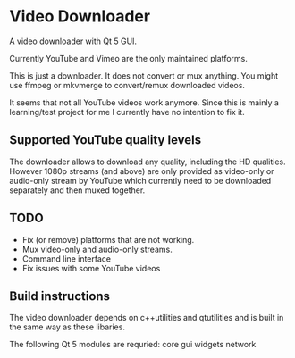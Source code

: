 # Video Downloader
A video downloader with Qt 5 GUI.

Currently YouTube and Vimeo are the only maintained platforms.

This is just a downloader. It does not convert or mux anything. You might use
ffmpeg or mkvmerge to convert/remux downloaded videos.

It seems that not all YouTube videos work anymore. Since this is mainly a
learning/test project for me I currently have no intention to fix it.

## Supported YouTube quality levels
The downloader allows to download any quality, including the HD qualities. However
1080p streams (and above) are only provided as video-only or audio-only stream
by YouTube which currently need to be downloaded separately and then muxed together.

## TODO
 * Fix (or remove) platforms that are not working.
 * Mux video-only and audio-only streams.
 * Command line interface
 * Fix issues with some YouTube videos

## Build instructions
The video downloader depends on c++utilities and qtutilities and is built in the same way as these libaries.

The following Qt 5 modules are requried: core gui widgets network
